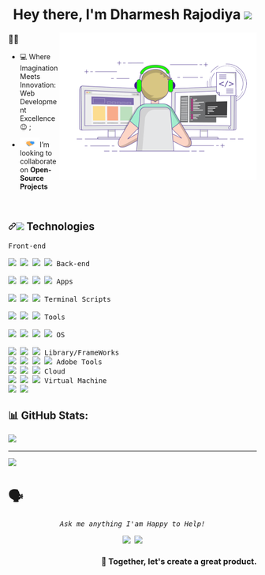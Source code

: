 <h1 align="center">Hey there, I'm Dharmesh Rajodiya <img src="https://media.giphy.com/media/hvRJCLFzcasrR4ia7z/giphy.gif" width="30px"></h1>

<img align="right" alt="Coding" width="400" src="https://github.com/dharmeshrajodiya/dharmeshrajodiya/blob/main/coding-freak.gif">

### 🙋‍♂️
- 💻  Where Imagination Meets Innovation: Web Development Excellence:wink: ;

- <img src="https://github.com/dharmeshrajodiya/dharmeshrajodiya/blob/main/Handshake.gif" width="40px">I’m looking to collaborate on **Open-Source Projects**

<br>

<h2 dir="auto"><a id="user-content--technologies" class="anchor" aria-hidden="true" href="#-technologies"><svg class="octicon octicon-link" viewBox="0 0 16 16" version="1.1" width="16" height="16" aria-hidden="true"><path d="m7.775 3.275 1.25-1.25a3.5 3.5 0 1 1 4.95 4.95l-2.5 2.5a3.5 3.5 0 0 1-4.95 0 .751.751 0 0 1 .018-1.042.751.751 0 0 1 1.042-.018 1.998 1.998 0 0 0 2.83 0l2.5-2.5a2.002 2.002 0 0 0-2.83-2.83l-1.25 1.25a.751.751 0 0 1-1.042-.018.751.751 0 0 1-.018-1.042Zm-4.69 9.64a1.998 1.998 0 0 0 2.83 0l1.25-1.25a.751.751 0 0 1 1.042.018.751.751 0 0 1 .018 1.042l-1.25 1.25a3.5 3.5 0 1 1-4.95-4.95l2.5-2.5a3.5 3.5 0 0 1 4.95 0 .751.751 0 0 1-.018 1.042.751.751 0 0 1-1.042.018 1.998 1.998 0 0 0-2.83 0l-2.5 2.5a1.998 1.998 0 0 0 0 2.83Z"></path></svg></a><a target="_blank" rel="noopener noreferrer nofollow" href="https://camo.githubusercontent.com/57707c34234d776de4f3a687c9ceb6d30c7bf422ade39dbfe02b19102f207fcb/68747470733a2f2f696d672e69636f6e73382e636f6d2f6e6f6c616e2f32352f636f6d70757465722e706e67"><img src="https://camo.githubusercontent.com/57707c34234d776de4f3a687c9ceb6d30c7bf422ade39dbfe02b19102f207fcb/68747470733a2f2f696d672e69636f6e73382e636f6d2f6e6f6c616e2f32352f636f6d70757465722e706e67" data-canonical-src="https://img.icons8.com/nolan/25/computer.png" style="max-width: 100%;"></a> Technologies</h2> 

<kbd>
   <kbd>Front-end</kbd>
    <br>
    <br>
    <a target="_blank" rel="noopener noreferrer nofollow" href="https://camo.githubusercontent.com/da7acacadecf91d6dc02efcd2be086bb6d78ddff19a1b7a0ab2755a6fda8b1e9/68747470733a2f2f63646e2e6a7364656c6976722e6e65742f67682f64657669636f6e732f64657669636f6e2f69636f6e732f68746d6c352f68746d6c352d6f726967696e616c2e737667"><img width="30px" src="https://camo.githubusercontent.com/da7acacadecf91d6dc02efcd2be086bb6d78ddff19a1b7a0ab2755a6fda8b1e9/68747470733a2f2f63646e2e6a7364656c6976722e6e65742f67682f64657669636f6e732f64657669636f6e2f69636f6e732f68746d6c352f68746d6c352d6f726967696e616c2e737667" data-canonical-src="https://cdn.jsdelivr.net/gh/devicons/devicon/icons/html5/html5-original.svg" style="max-width: 100%;"></a> 
    <a target="_blank" rel="noopener noreferrer nofollow" href="https://camo.githubusercontent.com/ad8fbf7f75f04b296b72beb893acf572b364e69ec35ea41a68a29507f5b1cd1b/68747470733a2f2f63646e2e6a7364656c6976722e6e65742f67682f64657669636f6e732f64657669636f6e2f69636f6e732f637373332f637373332d706c61696e2e737667"><img width="30px" src="https://camo.githubusercontent.com/ad8fbf7f75f04b296b72beb893acf572b364e69ec35ea41a68a29507f5b1cd1b/68747470733a2f2f63646e2e6a7364656c6976722e6e65742f67682f64657669636f6e732f64657669636f6e2f69636f6e732f637373332f637373332d706c61696e2e737667" data-canonical-src="https://cdn.jsdelivr.net/gh/devicons/devicon/icons/css3/css3-plain.svg" style="max-width: 100%;"></a> 
    <a target="_blank" rel="noopener noreferrer nofollow" href="https://camo.githubusercontent.com/26901b819fb10ef4e2c652aa40e24775247664d84a7597bebb66898a24dddedd/68747470733a2f2f63646e2e6a7364656c6976722e6e65742f67682f64657669636f6e732f64657669636f6e2f69636f6e732f736173732f736173732d6f726967696e616c2e737667"><img width="30px" src="https://camo.githubusercontent.com/26901b819fb10ef4e2c652aa40e24775247664d84a7597bebb66898a24dddedd/68747470733a2f2f63646e2e6a7364656c6976722e6e65742f67682f64657669636f6e732f64657669636f6e2f69636f6e732f736173732f736173732d6f726967696e616c2e737667" data-canonical-src="https://cdn.jsdelivr.net/gh/devicons/devicon/icons/sass/sass-original.svg" style="max-width: 100%;"></a> 
    <a target="_blank" rel="noopener noreferrer nofollow" href="https://camo.githubusercontent.com/442c452cb73752bb1914ce03fce2017056d651a2099696b8594ddf5ccc74825e/68747470733a2f2f63646e2e6a7364656c6976722e6e65742f67682f64657669636f6e732f64657669636f6e2f69636f6e732f6a6176617363726970742f6a6176617363726970742d6f726967696e616c2e737667"><img width="30px" src="https://camo.githubusercontent.com/442c452cb73752bb1914ce03fce2017056d651a2099696b8594ddf5ccc74825e/68747470733a2f2f63646e2e6a7364656c6976722e6e65742f67682f64657669636f6e732f64657669636f6e2f69636f6e732f6a6176617363726970742f6a6176617363726970742d6f726967696e616c2e737667" data-canonical-src="https://cdn.jsdelivr.net/gh/devicons/devicon/icons/javascript/javascript-original.svg" style="max-width: 100%;"></a>
  </kbd> 

<kbd>
    <kbd>Back-end</kbd>
    <br>
    <br>
    <a target="_blank" rel="noopener noreferrer nofollow" href="https://camo.githubusercontent.com/9e581761c42b9210538e4727e082b7e1db70a621da3481eb6a348bdb5257af70/68747470733a2f2f63646e2e6a7364656c6976722e6e65742f67682f64657669636f6e732f64657669636f6e2f69636f6e732f7068702f7068702d6f726967696e616c2e737667"><img width="30px" src="https://camo.githubusercontent.com/9e581761c42b9210538e4727e082b7e1db70a621da3481eb6a348bdb5257af70/68747470733a2f2f63646e2e6a7364656c6976722e6e65742f67682f64657669636f6e732f64657669636f6e2f69636f6e732f7068702f7068702d6f726967696e616c2e737667" data-canonical-src="https://cdn.jsdelivr.net/gh/devicons/devicon/icons/php/php-original.svg" style="max-width: 100%;"></a>
    <a target="_blank" rel="noopener noreferrer nofollow" href="https://camo.githubusercontent.com/aa8b3e6b6fc55ea158e132e1c33ba6aa7fe49706a4e4bd64701af1cf89f514b5/68747470733a2f2f63646e2e6a7364656c6976722e6e65742f67682f64657669636f6e732f64657669636f6e2f69636f6e732f747970657363726970742f747970657363726970742d6f726967696e616c2e737667"><img width="30px" src="https://camo.githubusercontent.com/aa8b3e6b6fc55ea158e132e1c33ba6aa7fe49706a4e4bd64701af1cf89f514b5/68747470733a2f2f63646e2e6a7364656c6976722e6e65742f67682f64657669636f6e732f64657669636f6e2f69636f6e732f747970657363726970742f747970657363726970742d6f726967696e616c2e737667" data-canonical-src="https://cdn.jsdelivr.net/gh/devicons/devicon/icons/typescript/typescript-original.svg" style="max-width: 100%;"></a>
    <a target="_blank" rel="noopener noreferrer nofollow" href="https://camo.githubusercontent.com/900baefb89e187c8b32cdbb3b440d1502fe8f30a1a335cc5dc5868af0142f8b1/68747470733a2f2f63646e2e6a7364656c6976722e6e65742f67682f64657669636f6e732f64657669636f6e2f69636f6e732f6e6f64656a732f6e6f64656a732d6f726967696e616c2e737667"><img width="30px" src="https://camo.githubusercontent.com/900baefb89e187c8b32cdbb3b440d1502fe8f30a1a335cc5dc5868af0142f8b1/68747470733a2f2f63646e2e6a7364656c6976722e6e65742f67682f64657669636f6e732f64657669636f6e2f69636f6e732f6e6f64656a732f6e6f64656a732d6f726967696e616c2e737667" data-canonical-src="https://cdn.jsdelivr.net/gh/devicons/devicon/icons/nodejs/nodejs-original.svg" style="max-width: 100%;"></a>
    <a target="_blank" rel="noopener noreferrer nofollow" href="https://camo.githubusercontent.com/ad153d7e2cad886cb3d9825fbcd98f71e4e8458430444b4a96198fa9823b8da1/68747470733a2f2f63646e2e6a7364656c6976722e6e65742f67682f64657669636f6e732f64657669636f6e2f69636f6e732f7261696c732f7261696c732d6f726967696e616c2d776f72646d61726b2e737667"><img width="30px" src="https://camo.githubusercontent.com/ad153d7e2cad886cb3d9825fbcd98f71e4e8458430444b4a96198fa9823b8da1/68747470733a2f2f63646e2e6a7364656c6976722e6e65742f67682f64657669636f6e732f64657669636f6e2f69636f6e732f7261696c732f7261696c732d6f726967696e616c2d776f72646d61726b2e737667" data-canonical-src="https://cdn.jsdelivr.net/gh/devicons/devicon/icons/rails/rails-original-wordmark.svg" style="max-width: 100%;"></a>
  </kbd> 

<kbd>
    <kbd>Apps</kbd>
    <br>
    <br>
    <a target="_blank" rel="noopener noreferrer nofollow" href="https://camo.githubusercontent.com/20ffa1c9a31e2c991c8b52b0cb7be938de51db4b7a9299658fef28efb0cc845a/68747470733a2f2f63646e2e6a7364656c6976722e6e65742f67682f64657669636f6e732f64657669636f6e2f69636f6e732f6a6176612f6a6176612d6f726967696e616c2e737667"><img width="30px" src="https://camo.githubusercontent.com/20ffa1c9a31e2c991c8b52b0cb7be938de51db4b7a9299658fef28efb0cc845a/68747470733a2f2f63646e2e6a7364656c6976722e6e65742f67682f64657669636f6e732f64657669636f6e2f69636f6e732f6a6176612f6a6176612d6f726967696e616c2e737667" data-canonical-src="https://cdn.jsdelivr.net/gh/devicons/devicon/icons/java/java-original.svg" style="max-width: 100%;"></a>
    <a target="_blank" rel="noopener noreferrer nofollow" href="https://camo.githubusercontent.com/5ed944a27e3d12bcf282343a496ce2910a68ecd96cded987e1b7d576f2f392a3/68747470733a2f2f63646e2e6a7364656c6976722e6e65742f67682f64657669636f6e732f64657669636f6e2f69636f6e732f6b6f746c696e2f6b6f746c696e2d6f726967696e616c2e737667"><img width="30px" src="https://camo.githubusercontent.com/5ed944a27e3d12bcf282343a496ce2910a68ecd96cded987e1b7d576f2f392a3/68747470733a2f2f63646e2e6a7364656c6976722e6e65742f67682f64657669636f6e732f64657669636f6e2f69636f6e732f6b6f746c696e2f6b6f746c696e2d6f726967696e616c2e737667" data-canonical-src="https://cdn.jsdelivr.net/gh/devicons/devicon/icons/kotlin/kotlin-original.svg" style="max-width: 100%;"></a>
    <a target="_blank" rel="noopener noreferrer nofollow" href="https://camo.githubusercontent.com/07d482580718a86d482cfd8278bf72799a2235452a5a5afb0998d2cadf37b345/68747470733a2f2f63646e2e6a7364656c6976722e6e65742f67682f64657669636f6e732f64657669636f6e2f69636f6e732f646172742f646172742d6f726967696e616c2e737667"><img width="30px" src="https://camo.githubusercontent.com/07d482580718a86d482cfd8278bf72799a2235452a5a5afb0998d2cadf37b345/68747470733a2f2f63646e2e6a7364656c6976722e6e65742f67682f64657669636f6e732f64657669636f6e2f69636f6e732f646172742f646172742d6f726967696e616c2e737667" data-canonical-src="https://cdn.jsdelivr.net/gh/devicons/devicon/icons/dart/dart-original.svg" style="max-width: 100%;"></a>
  </kbd> 

<kbd>
    <kbd>Terminal Scripts</kbd>
    <br>
    <br>
    <a target="_blank" rel="noopener noreferrer nofollow" href="https://camo.githubusercontent.com/43a3630f8c7313521f8202ad5de3905565d7e3b42708ca7854fec4c5d92817b3/68747470733a2f2f63646e2e6a7364656c6976722e6e65742f67682f64657669636f6e732f64657669636f6e2f69636f6e732f707974686f6e2f707974686f6e2d706c61696e2e737667"><img width="30px" src="https://camo.githubusercontent.com/43a3630f8c7313521f8202ad5de3905565d7e3b42708ca7854fec4c5d92817b3/68747470733a2f2f63646e2e6a7364656c6976722e6e65742f67682f64657669636f6e732f64657669636f6e2f69636f6e732f707974686f6e2f707974686f6e2d706c61696e2e737667" data-canonical-src="https://cdn.jsdelivr.net/gh/devicons/devicon/icons/python/python-plain.svg" style="max-width: 100%;"></a>
    <a target="_blank" rel="noopener noreferrer nofollow" href="https://camo.githubusercontent.com/df1404f038a8252dec0847c94dcd4f0be9c4491a2682bc601d276f835e8eaa5d/68747470733a2f2f63646e2e6a7364656c6976722e6e65742f67682f64657669636f6e732f64657669636f6e2f69636f6e732f626173682f626173682d6f726967696e616c2e737667"><img width="30px" src="https://camo.githubusercontent.com/df1404f038a8252dec0847c94dcd4f0be9c4491a2682bc601d276f835e8eaa5d/68747470733a2f2f63646e2e6a7364656c6976722e6e65742f67682f64657669636f6e732f64657669636f6e2f69636f6e732f626173682f626173682d6f726967696e616c2e737667" data-canonical-src="https://cdn.jsdelivr.net/gh/devicons/devicon/icons/bash/bash-original.svg" style="max-width: 100%;"></a>
    <a target="_blank" rel="noopener noreferrer nofollow" href="https://camo.githubusercontent.com/fb369e3a940701ea56e03aa4dacd7385d141734c3d97258234c4fb84256468d9/68747470733a2f2f63646e2e6a7364656c6976722e6e65742f67682f64657669636f6e732f64657669636f6e2f69636f6e732f727562792f727562792d6f726967696e616c2e737667"><img width="30px" src="https://camo.githubusercontent.com/fb369e3a940701ea56e03aa4dacd7385d141734c3d97258234c4fb84256468d9/68747470733a2f2f63646e2e6a7364656c6976722e6e65742f67682f64657669636f6e732f64657669636f6e2f69636f6e732f727562792f727562792d6f726967696e616c2e737667" data-canonical-src="https://cdn.jsdelivr.net/gh/devicons/devicon/icons/ruby/ruby-original.svg" style="max-width: 100%;"></a>
  </kbd> 

<kbd>
    <kbd>Tools</kbd>
    <br>
    <br>
    <a target="_blank" rel="noopener noreferrer nofollow" href="https://camo.githubusercontent.com/5fa137d222dde7b69acd22c6572a065ce3656e6ffa1f5e88c1b5c7a935af3cc6/68747470733a2f2f63646e2e6a7364656c6976722e6e65742f67682f64657669636f6e732f64657669636f6e2f69636f6e732f7673636f64652f7673636f64652d6f726967696e616c2e737667"><img width="30px" src="https://camo.githubusercontent.com/5fa137d222dde7b69acd22c6572a065ce3656e6ffa1f5e88c1b5c7a935af3cc6/68747470733a2f2f63646e2e6a7364656c6976722e6e65742f67682f64657669636f6e732f64657669636f6e2f69636f6e732f7673636f64652f7673636f64652d6f726967696e616c2e737667" data-canonical-src="https://cdn.jsdelivr.net/gh/devicons/devicon/icons/vscode/vscode-original.svg" style="max-width: 100%;"></a>
    <a target="_blank" rel="noopener noreferrer" href="https://github.com/termux/termux-app/raw/master/app/src/main/res/mipmap-xxxhdpi/ic_launcher.png"><img width="30px" src="https://github.com/termux/termux-app/raw/master/app/src/main/res/mipmap-xxxhdpi/ic_launcher.png" style="max-width: 100%;"></a>
    <a target="_blank" rel="noopener noreferrer nofollow" href="https://camo.githubusercontent.com/8d0cca2fccbfd3f4010ffd502272d8f5f2c2295d06ab0a51f6250784778545fc/68747470733a2f2f75706c6f61642e77696b696d656469612e6f72672f77696b6970656469612f636f6d6d6f6e732f7468756d622f622f62322f5265706c2e69745f6c6f676f2e7376672f35313270782d5265706c2e69745f6c6f676f2e7376672e706e67"><img width="30px" src="https://camo.githubusercontent.com/8d0cca2fccbfd3f4010ffd502272d8f5f2c2295d06ab0a51f6250784778545fc/68747470733a2f2f75706c6f61642e77696b696d656469612e6f72672f77696b6970656469612f636f6d6d6f6e732f7468756d622f622f62322f5265706c2e69745f6c6f676f2e7376672f35313270782d5265706c2e69745f6c6f676f2e7376672e706e67" data-canonical-src="https://upload.wikimedia.org/wikipedia/commons/thumb/b/b2/Repl.it_logo.svg/512px-Repl.it_logo.svg.png" style="max-width: 100%;"></a>
    <a target="_blank" rel="noopener noreferrer nofollow" href="https://camo.githubusercontent.com/7976e34a84987fbcf58331e5851395a1589bc9be7e5932d79b5b42c5dd033b9d/68747470733a2f2f696d672e69636f6e73382e636f6d2f666c75656e742f34322f3030303030302f7375626c696d652d746578742e706e67"><img width="30px" src="https://camo.githubusercontent.com/7976e34a84987fbcf58331e5851395a1589bc9be7e5932d79b5b42c5dd033b9d/68747470733a2f2f696d672e69636f6e73382e636f6d2f666c75656e742f34322f3030303030302f7375626c696d652d746578742e706e67" data-canonical-src="https://img.icons8.com/fluent/42/000000/sublime-text.png" style="max-width: 100%;"></a>
  </kbd> 

<kbd>
    <kbd>OS</kbd>
    <br>
    <br>
    <a target="_blank" rel="noopener noreferrer nofollow" href="https://camo.githubusercontent.com/5827f82f2c2d9c5bad33de64e073659d1a57032b31009b8127189be6876916d4/68747470733a2f2f63646e2e6a7364656c6976722e6e65742f67682f64657669636f6e732f64657669636f6e2f69636f6e732f6c696e75782f6c696e75782d6f726967696e616c2e737667"><img width="30px" src="https://camo.githubusercontent.com/5827f82f2c2d9c5bad33de64e073659d1a57032b31009b8127189be6876916d4/68747470733a2f2f63646e2e6a7364656c6976722e6e65742f67682f64657669636f6e732f64657669636f6e2f69636f6e732f6c696e75782f6c696e75782d6f726967696e616c2e737667" data-canonical-src="https://cdn.jsdelivr.net/gh/devicons/devicon/icons/linux/linux-original.svg" style="max-width: 100%;"></a>
    <a target="_blank" rel="noopener noreferrer nofollow" href="https://camo.githubusercontent.com/5e971de82dbf6983f5f37430e10abac80b0855b991c22a922f82e7a9d65a94eb/68747470733a2f2f63646e2e6a7364656c6976722e6e65742f67682f64657669636f6e732f64657669636f6e2f69636f6e732f616e64726f69642f616e64726f69642d6f726967696e616c2e737667"><img width="30px" src="https://camo.githubusercontent.com/5e971de82dbf6983f5f37430e10abac80b0855b991c22a922f82e7a9d65a94eb/68747470733a2f2f63646e2e6a7364656c6976722e6e65742f67682f64657669636f6e732f64657669636f6e2f69636f6e732f616e64726f69642f616e64726f69642d6f726967696e616c2e737667" data-canonical-src="https://cdn.jsdelivr.net/gh/devicons/devicon/icons/android/android-original.svg" style="max-width: 100%;"></a>
    <a target="_blank" rel="noopener noreferrer nofollow" href="https://camo.githubusercontent.com/a9c92e80647df26525548cfabd12b784c10016b63a9e263e7d0ab0aa8f47dddf/68747470733a2f2f63646e2e6a7364656c6976722e6e65742f67682f64657669636f6e732f64657669636f6e2f69636f6e732f77696e646f7773382f77696e646f7773382d6f726967696e616c2e737667"><img width="30px" src="https://camo.githubusercontent.com/a9c92e80647df26525548cfabd12b784c10016b63a9e263e7d0ab0aa8f47dddf/68747470733a2f2f63646e2e6a7364656c6976722e6e65742f67682f64657669636f6e732f64657669636f6e2f69636f6e732f77696e646f7773382f77696e646f7773382d6f726967696e616c2e737667" data-canonical-src="https://cdn.jsdelivr.net/gh/devicons/devicon/icons/windows8/windows8-original.svg" style="max-width: 100%;"></a>
  </kbd> 
<kbd>
    <kbd>Library/FrameWorks</kbd>
    <br>
    <a target="_blank" rel="noopener noreferrer nofollow" href="https://camo.githubusercontent.com/bdedcbc949feefecc3ff98f7e655ee8151b522e2f32196c648620f5366d909d5/68747470733a2f2f63646e2e6a7364656c6976722e6e65742f67682f64657669636f6e732f64657669636f6e2f69636f6e732f7461696c77696e646373732f7461696c77696e646373732d706c61696e2e737667"><img width="30px" src="https://camo.githubusercontent.com/bdedcbc949feefecc3ff98f7e655ee8151b522e2f32196c648620f5366d909d5/68747470733a2f2f63646e2e6a7364656c6976722e6e65742f67682f64657669636f6e732f64657669636f6e2f69636f6e732f7461696c77696e646373732f7461696c77696e646373732d706c61696e2e737667" data-canonical-src="https://cdn.jsdelivr.net/gh/devicons/devicon/icons/tailwindcss/tailwindcss-plain.svg" style="max-width: 100%;"></a>
    <a target="_blank" rel="noopener noreferrer nofollow" href="https://camo.githubusercontent.com/c76217244e1b3700a87058abf858e20a313b06dfadd972121d0d42de5bd20fa5/68747470733a2f2f63646e2e6a7364656c6976722e6e65742f67682f64657669636f6e732f64657669636f6e2f69636f6e732f626f6f7473747261702f626f6f7473747261702d6f726967696e616c2e737667"><img width="30px" src="https://camo.githubusercontent.com/c76217244e1b3700a87058abf858e20a313b06dfadd972121d0d42de5bd20fa5/68747470733a2f2f63646e2e6a7364656c6976722e6e65742f67682f64657669636f6e732f64657669636f6e2f69636f6e732f626f6f7473747261702f626f6f7473747261702d6f726967696e616c2e737667" data-canonical-src="https://cdn.jsdelivr.net/gh/devicons/devicon/icons/bootstrap/bootstrap-original.svg" style="max-width: 100%;"></a>
    <a target="_blank" rel="noopener noreferrer nofollow" href="https://camo.githubusercontent.com/27d0b117da00485c56d69aef0fa310a3f8a07abecc8aa15fa38c8b78526c60ac/68747470733a2f2f63646e2e6a7364656c6976722e6e65742f67682f64657669636f6e732f64657669636f6e2f69636f6e732f72656163742f72656163742d6f726967696e616c2e737667"><img width="30px" src="https://camo.githubusercontent.com/27d0b117da00485c56d69aef0fa310a3f8a07abecc8aa15fa38c8b78526c60ac/68747470733a2f2f63646e2e6a7364656c6976722e6e65742f67682f64657669636f6e732f64657669636f6e2f69636f6e732f72656163742f72656163742d6f726967696e616c2e737667" data-canonical-src="https://cdn.jsdelivr.net/gh/devicons/devicon/icons/react/react-original.svg" style="max-width: 100%;"></a>
    <a target="_blank" rel="noopener noreferrer nofollow" href="https://camo.githubusercontent.com/077997d77bfa74b144c9e286e65143b4edc547dc948098491264bb2dde282d6b/68747470733a2f2f63646e2e6a7364656c6976722e6e65742f67682f64657669636f6e732f64657669636f6e2f69636f6e732f7675656a732f7675656a732d6f726967696e616c2e737667"><img width="30px" src="https://camo.githubusercontent.com/077997d77bfa74b144c9e286e65143b4edc547dc948098491264bb2dde282d6b/68747470733a2f2f63646e2e6a7364656c6976722e6e65742f67682f64657669636f6e732f64657669636f6e2f69636f6e732f7675656a732f7675656a732d6f726967696e616c2e737667" data-canonical-src="https://cdn.jsdelivr.net/gh/devicons/devicon/icons/vuejs/vuejs-original.svg" style="max-width: 100%;"></a>
  </kbd> 

<kbd>
    <kbd>Adobe Tools</kbd>
    <br>
    <a target="_blank" rel="noopener noreferrer nofollow" href="https://camo.githubusercontent.com/c453a39cab532144a24dd71acec26aea121594518d0a54f7c66f76d173f1aaf7/68747470733a2f2f696d672e69636f6e73382e636f6d2f636f6c6f722f34322f3030303030302f61646f62652d70686f746f73686f702e706e67"><img width="30px" src="https://camo.githubusercontent.com/c453a39cab532144a24dd71acec26aea121594518d0a54f7c66f76d173f1aaf7/68747470733a2f2f696d672e69636f6e73382e636f6d2f636f6c6f722f34322f3030303030302f61646f62652d70686f746f73686f702e706e67" data-canonical-src="https://img.icons8.com/color/42/000000/adobe-photoshop.png" style="max-width: 100%;"></a>
    <a target="_blank" rel="noopener noreferrer nofollow" href="https://camo.githubusercontent.com/684c254a5424ddf064f4d8b820bfef134583b7ab4a2ab3400c7675185104043c/68747470733a2f2f696d672e69636f6e73382e636f6d2f636f6c6f722f34322f3030303030302f61646f62652d696c6c7573747261746f722e706e67"><img width="30px" src="https://camo.githubusercontent.com/684c254a5424ddf064f4d8b820bfef134583b7ab4a2ab3400c7675185104043c/68747470733a2f2f696d672e69636f6e73382e636f6d2f636f6c6f722f34322f3030303030302f61646f62652d696c6c7573747261746f722e706e67" data-canonical-src="https://img.icons8.com/color/42/000000/adobe-illustrator.png" style="max-width: 100%;"></a>
    <a target="_blank" rel="noopener noreferrer nofollow" href="https://camo.githubusercontent.com/514d4b10c2cb31d7c0a53294b52fa103329a042b4ca2f439b6b69b9f373a9f0e/68747470733a2f2f696d672e69636f6e73382e636f6d2f636f6c6f722f34322f3030303030302f61646f62652d7072656d696572652d70726f2d2d76312e706e67"><img width="30px" src="https://camo.githubusercontent.com/514d4b10c2cb31d7c0a53294b52fa103329a042b4ca2f439b6b69b9f373a9f0e/68747470733a2f2f696d672e69636f6e73382e636f6d2f636f6c6f722f34322f3030303030302f61646f62652d7072656d696572652d70726f2d2d76312e706e67" data-canonical-src="https://img.icons8.com/color/42/000000/adobe-premiere-pro--v1.png" style="max-width: 100%;"></a>
  </kbd> 

<kbd>
    <kbd>Cloud</kbd>
    <br>
    <a target="_blank" rel="noopener noreferrer nofollow" href="https://camo.githubusercontent.com/76234372f7d1fd9d9d414803a8a9a55cb4c37500d4dbb2608377fdc48079d36c/68747470733a2f2f696d672e69636f6e73382e636f6d2f636f6c6f722f34322f3030303030302f616d617a6f6e2d7765622d73657276696365732e706e67"><img width="30px" src="https://camo.githubusercontent.com/76234372f7d1fd9d9d414803a8a9a55cb4c37500d4dbb2608377fdc48079d36c/68747470733a2f2f696d672e69636f6e73382e636f6d2f636f6c6f722f34322f3030303030302f616d617a6f6e2d7765622d73657276696365732e706e67" data-canonical-src="https://img.icons8.com/color/42/000000/amazon-web-services.png" style="max-width: 100%;"></a>
    <a target="_blank" rel="noopener noreferrer nofollow" href="https://camo.githubusercontent.com/6463bd978943dc8df2f859d4768fba880c36569c753ba2b8bbfb2fbbdfa5146a/68747470733a2f2f696d672e69636f6e73382e636f6d2f636f6c6f722f34322f3030303030302f676f6f676c652d636c6f75642e706e67"><img width="30px" src="https://camo.githubusercontent.com/6463bd978943dc8df2f859d4768fba880c36569c753ba2b8bbfb2fbbdfa5146a/68747470733a2f2f696d672e69636f6e73382e636f6d2f636f6c6f722f34322f3030303030302f676f6f676c652d636c6f75642e706e67" data-canonical-src="https://img.icons8.com/color/42/000000/google-cloud.png" style="max-width: 100%;"></a>
    <a target="_blank" rel="noopener noreferrer nofollow" href="https://camo.githubusercontent.com/ba8d50e7342b08b4e03891ccd72b9dacbcd978c8d862c31fc7e55ea3cdcd9f7b/68747470733a2f2f696d672e69636f6e73382e636f6d2f636f6c6f722f34322f3030303030302f617a7572652d312e706e67"><img width="30px" src="https://camo.githubusercontent.com/ba8d50e7342b08b4e03891ccd72b9dacbcd978c8d862c31fc7e55ea3cdcd9f7b/68747470733a2f2f696d672e69636f6e73382e636f6d2f636f6c6f722f34322f3030303030302f617a7572652d312e706e67" data-canonical-src="https://img.icons8.com/color/42/000000/azure-1.png" style="max-width: 100%;"></a>
  </kbd> 

<kbd>
    <kbd>Virtual Machine</kbd>
    <br>
    <a target="_blank" rel="noopener noreferrer nofollow" href="https://camo.githubusercontent.com/d466e217104ef0f01a3fd585176558196a0dc8c9288527520babe74201b53540/68747470733a2f2f696d672e69636f6e73382e636f6d2f636f6c6f722f34322f3030303030302f7669727475616c626f782e706e67"><img width="30px" src="https://camo.githubusercontent.com/d466e217104ef0f01a3fd585176558196a0dc8c9288527520babe74201b53540/68747470733a2f2f696d672e69636f6e73382e636f6d2f636f6c6f722f34322f3030303030302f7669727475616c626f782e706e67" data-canonical-src="https://img.icons8.com/color/42/000000/virtualbox.png" style="max-width: 100%;"></a>
    <a target="_blank" rel="noopener noreferrer nofollow" href="https://camo.githubusercontent.com/19e625e3a9f5253c8b777aa32955502536e57665a32c7fd9f39445cbf3e1b74a/68747470733a2f2f696d672e69636f6e73382e636f6d2f636f6c6f722f34322f3030303030302f6f6c642d766d776172652d6c6f676f2e706e67"><img width="30px" src="https://camo.githubusercontent.com/19e625e3a9f5253c8b777aa32955502536e57665a32c7fd9f39445cbf3e1b74a/68747470733a2f2f696d672e69636f6e73382e636f6d2f636f6c6f722f34322f3030303030302f6f6c642d766d776172652d6c6f676f2e706e67" data-canonical-src="https://img.icons8.com/color/42/000000/old-vmware-logo.png" style="max-width: 100%;"></a>
  </kbd> 

## 📊 GitHub Stats:
![](https://github-readme-streak-stats.herokuapp.com/?user=dharmeshrajodiya&theme=vue-dark&hide_border=false)<br/>

---
[![](https://visitcount.itsvg.in/api?id=dharmeshrajodiya&icon=0&color=3)](https://visitcount.itsvg.in)



<kbd> 
  
# 🗣️ 
<p align="center">
  <i>Ask me anything I'am Happy to Help! </i>
  <br><br>
<a target="_blank" href="https://www.linkedin.com/in/dj-web-expert"><img src="https://img.shields.io/badge/-LinkedIn-0077B5?style=for-the-badge&logo=Linkedin&logoColor=white"></img></a>
<a target="_blank" href="mailto:dev.dj23888@gmail.com"><img src="https://img.shields.io/badge/-Gmail-D14836?style=for-the-badge&logo=Gmail&logoColor=white"></img></a>
<br>
</p>
</kbd>
<h3 align="right">👋 Together, let's create a great product. </h3>

